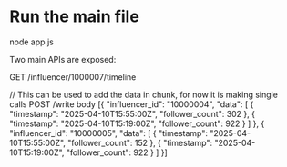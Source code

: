 # Run the main file

node app.js

Two main APIs are exposed:

GET /influencer/1000007/timeline

// This can be used to add the data in chunk, for now it is making single calls
POST /write
    body [{
        "influencer_id": "10000004",
        "data": [
            {
                "timestamp": "2025-04-10T15:55:00Z",
                "follower_count": 302
            },
            {
                "timestamp": "2025-04-10T15:19:00Z",
                "follower_count": 922
            }
        ]
    },
    {
        "influencer_id": "10000005",
        "data": [
            {
                "timestamp": "2025-04-10T15:55:00Z",
                "follower_count": 152
            },
            {
                "timestamp": "2025-04-10T15:19:00Z",
                "follower_count": 922
            }
        ]
    }]
